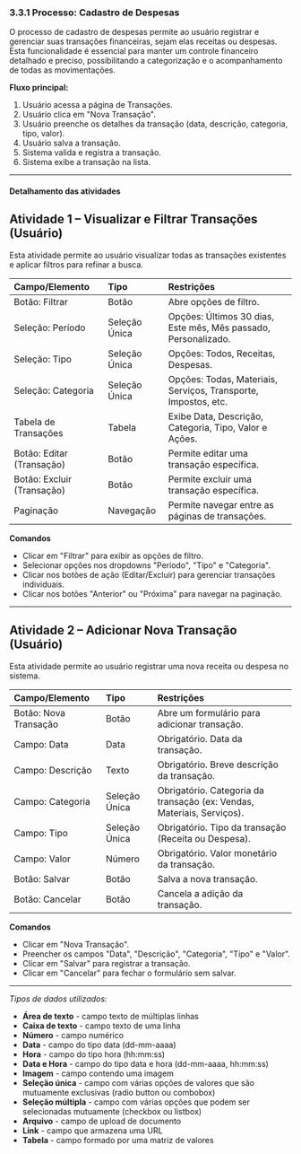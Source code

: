### 3.3.1 Processo: Cadastro de Despesas

O processo de cadastro de despesas permite ao usuário registrar e gerenciar suas transações financeiras, sejam elas receitas ou despesas. Esta funcionalidade é essencial para manter um controle financeiro detalhado e preciso, possibilitando a categorização e o acompanhamento de todas as movimentações.

**Fluxo principal:**
1. Usuário acessa a página de Transações.
2. Usuário clica em "Nova Transação".
3. Usuário preenche os detalhes da transação (data, descrição, categoria, tipo, valor).
4. Usuário salva a transação.
5. Sistema valida e registra a transação.
6. Sistema exibe a transação na lista.

---

#### Detalhamento das atividades

## Atividade 1 – Visualizar e Filtrar Transações (Usuário)

Esta atividade permite ao usuário visualizar todas as transações existentes e aplicar filtros para refinar a busca.

| Campo/Elemento           | Tipo          | Restrições                                  |
|:-------------------------|:--------------|:--------------------------------------------|
| Botão: Filtrar           | Botão         | Abre opções de filtro.                      |
| Seleção: Período         | Seleção Única | Opções: Últimos 30 dias, Este mês, Mês passado, Personalizado. |
| Seleção: Tipo            | Seleção Única | Opções: Todos, Receitas, Despesas.          |
| Seleção: Categoria       | Seleção Única | Opções: Todas, Materiais, Serviços, Transporte, Impostos, etc. |
| Tabela de Transações     | Tabela        | Exibe Data, Descrição, Categoria, Tipo, Valor e Ações. |
| Botão: Editar (Transação)| Botão         | Permite editar uma transação específica.    |
| Botão: Excluir (Transação)| Botão         | Permite excluir uma transação específica.   |
| Paginação                | Navegação     | Permite navegar entre as páginas de transações. |

**Comandos**
- Clicar em "Filtrar" para exibir as opções de filtro.
- Selecionar opções nos dropdowns "Período", "Tipo" e "Categoria".
- Clicar nos botões de ação (Editar/Excluir) para gerenciar transações individuais.
- Clicar nos botões "Anterior" ou "Próxima" para navegar na paginação.

---

## Atividade 2 – Adicionar Nova Transação (Usuário)

Esta atividade permite ao usuário registrar uma nova receita ou despesa no sistema.

| Campo/Elemento           | Tipo          | Restrições                                  |
|:-------------------------|:--------------|:--------------------------------------------|
| Botão: Nova Transação    | Botão         | Abre um formulário para adicionar transação. |
| Campo: Data              | Data          | Obrigatório. Data da transação.             |
| Campo: Descrição         | Texto         | Obrigatório. Breve descrição da transação.  |
| Campo: Categoria         | Seleção Única | Obrigatório. Categoria da transação (ex: Vendas, Materiais, Serviços). |
| Campo: Tipo              | Seleção Única | Obrigatório. Tipo da transação (Receita ou Despesa). |
| Campo: Valor             | Número        | Obrigatório. Valor monetário da transação.  |
| Botão: Salvar            | Botão         | Salva a nova transação.                     |
| Botão: Cancelar          | Botão         | Cancela a adição da transação.              |

**Comandos**
- Clicar em "Nova Transação".
- Preencher os campos "Data", "Descrição", "Categoria", "Tipo" e "Valor".
- Clicar em "Salvar" para registrar a transação.
- Clicar em "Cancelar" para fechar o formulário sem salvar.

---

_Tipos de dados utilizados:_

*   **Área de texto** - campo texto de múltiplas linhas
*   **Caixa de texto** - campo texto de uma linha
*   **Número** - campo numérico
*   **Data** - campo do tipo data (dd-mm-aaaa)
*   **Hora** - campo do tipo hora (hh:mm:ss)
*   **Data e Hora** - campo do tipo data e hora (dd-mm-aaaa, hh:mm:ss)
*   **Imagem** - campo contendo uma imagem
*   **Seleção única** - campo com várias opções de valores que são mutuamente exclusivas (radio button ou combobox)
*   **Seleção múltipla** - campo com várias opções que podem ser selecionadas mutuamente (checkbox ou listbox)
*   **Arquivo** - campo de upload de documento
*   **Link** - campo que armazena uma URL
*   **Tabela** - campo formado por uma matriz de valores

